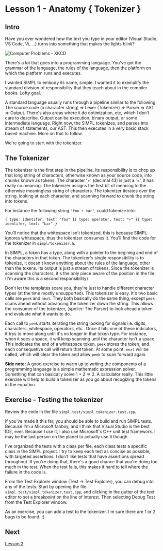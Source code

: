 # Lesson 1 - Anatomy { Tokenizer }


## Intro 
Have you ever wondered how the text you type in your editor (Visual Studio, VS Code, Vi, ...) turns into something that makes the lights blink?

![Computer Problems - XKCD](https://imgs.xkcd.com/comics/computer_problems.png)

There's a lot that goes into a programming language. You've got the grammar of the language, the rules of the 
language, then the platform on which the platform runs and executes. 

I wanted SIMPL to embody its name, simple. I wanted it to exemplify the standard division of responsibility that
they teach about in the compiler books. Lofty goal. 

A standard language usually runs through a pipeline similar to the following. The source code (a character string) => Lexer (Tokenizer) => Parser => AST => Output. 
There's also areas where it do optimization, etc, which I don't care to describe. Output can be execution, binary output, or some intermediate language. Right now, the SIMPL tokenizes, and parses into stream of statements, our AST. This then executes in a very basic stack based machine. More on that to follow.

We're going to start with the tokenizer.

## The Tokenizer  

The tokenizer is the first step in the pipeline. Its responsibility is to chop up that long string of characters,
otherwise known as your source code, into chunks known as tokens. The character '+' (decimal 43) is just a '+', it has
really no meaning. The tokenizer assigns the first bit of meaning to the otherwise meaningless string of characters.
The tokenizer iterates over the string, looking at each character, and scanning forward to chunk the string into
tokens. 

For instance the following string `"foo + bar"`, could tokenize into:

`{ type: identifer, text: "foo" }{ type: operator, text: "+" }{ type: identifer, text: "bar" }`

You'll notice that the whitespace isn't tokenized, this is because SIMPL ignores whitespace, thus the tokenizer consumes it. You'll find the code for the tokenizer in `simpl/tokenizer.h`.

In SIMPL, a token has a type, along with a pointer to the begining and end of the characters in that token. The tokenizer's
single responsibility is to tokenize, it doesn't know anything about the rules of the language, other than the tokens. Its output is just a stream of tokens. Since the tokenizer is scanning the characters, it's the only piece aware of the position in the file. (I'm aware this is a second responsibility)

Don't let the templates scare you, they're just to handle different character types (at the time mostly unsupported). This tokenizer is easy. It's two basic calls are 
`peek` and `next`. They both basically do the same thing, except `peek` scans ahead
without advancing the tokenizer down the string. This allows the consumer of the tokenizer, (spoiler: The Parser) to look ahead a token and evaluate what it wants to do.

Each call to `peek` starts iterating the string looking for signals i.e. digits, characters, whitespace, operators, etc.. Once it hits one of these indicators, it trys to move along until it's no longer in that token type. For instance, when it sees a space, it will keep scanning until the character isn't a space. This indicates the end of a whitespace token. `peek` stores the token, and each consequetive call will return that token. At some point, `next` will be called, which will clear the token and allow `peek` to scan forward again.


**Side note:** 
A good exercise to warm up to writing
the components of a programming language is a simple mathematic expression solver. Something that can basically
solve 1 + 2 => 3. A calculator really. This little exercise will help to build a tokenizer as you go about recogizing
the tokens in the equation.

## Exercise - Testing the tokenizer

Review the code in the file `simpl.test/simpl.tokenizer.test.cpp`.

If you've made it this far, you should be able to build and run SIMPL tests. Because I'm a Microsoft fanboy, and I think that Visual Studio is the best IDE, ever. Because I use it, I also use Microsoft's C++ unit test framework. I may be the last person on the planet to actually use it though.

I've organized the tests with a class per file, each class tests a specific class in the SIMPL project. I try to keep each test as concise as possible, with targeted assertions. I don't like tests that have assertions spread throughout. If you're doing that, there's a good chance that you're doing too much in the test. When the test fails, this makes it hard to tell where the failure in the code is.

From the Test Explorer window (Test -> Test Explorer), you can debug into any of the tests. Start by opening the file `simpl.test/simpl.tokenizer.test.cpp`, and clicking in the gutter of the text editor to set a breakpoint on the line of interest. Then selecting Debug Test from the Test Explorer window.

As an exercise, you can add a test to the tokenizer. I'm sure there are 1 or 2 bugs to be found. :)

## Next
[Lesson 2](https://github.com/mvpete/simpl/lessons/L2.md)